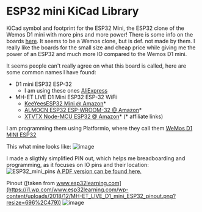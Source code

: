 # ESP32 mini KiCad Library
KiCad symbol and footprint for the ESP32 Mini, the ESP32 clone of the Wemos D1 mini with more pins and more power!
There is some info on the boards [here](https://www.reddit.com/r/esp8266/comments/a93raj/wemos_ttgo_mini_d1_esp32/). It seems to be a Wemos clone, but is def. not made by them. I really like the boards for the small size and cheap price while giving me the power of an ESP32 and much more IO compared to the Wemos D1 mini.

It seems people can't really agree on what this board is called, here are some common names I have found:
- D1 mini ESP32 ESP-32 
   - I am using these ones [AliExpress](https://www.aliexpress.com/item/32819907815.html?spm=a2g0o.placeorder.0.0.6362321eORA9U3&mp=1)
- MH-ET LIVE D1 Mini ESP32 ESP-32 WiFi 
   - [KeeYeesESP32 Mini @ Amazon](https://amzn.to/3bANxOz)*
   - [ALMOCN ESP32 ESP-WROOM-32 @ Amazon](https://amzn.to/3w8c9aW)*
   - [XTVTX Node-MCU ESP32 @ Amazon](https://amzn.to/3bBWK9q)*
(* affiliate links)

I am programming them using Platformio, where they call them [WeMos D1 MINI ESP32](  https://docs.platformio.org/en/latest/boards/espressif32/wemos_d1_mini32.html)

This what mine looks like:
![image](https://user-images.githubusercontent.com/558053/92308608-2eaab780-ef9f-11ea-97a7-bbd80803f333.png)

I made a sligthly simplified PIN out, which helps me breadboarding and programming, as it focuses on IO pins and their location:
![ESP32_mini_pins](https://user-images.githubusercontent.com/558053/93228315-a209b180-f775-11ea-95f7-2d7999092368.jpg)
[A PDF version can be found here.](https://github.com/r0oland/ESP32_mini_KiCad_Library/files/5225892/ESP32_mini_pins.pdf)

Pinout ([taken from www.esp32learning.com](https://i1.wp.com/www.esp32learning.com/wp-content/uploads/2018/12/MH-ET_LIVE_D1_mini_ESP32_pinout.png?resize=696%2C479))
![image](https://user-images.githubusercontent.com/558053/92308628-57cb4800-ef9f-11ea-81fa-64d722c4df24.png)
